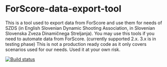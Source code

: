# ForScore-data-export-tool
This is a tool used to export data from ForScore and use them for needs of SZDS (in English Slovenian Dynamic Shooting Association, in Slovenian Slovenska Zveza Dinamičnega Streljanja). You may use this tools if you need to automate data from ForScore. (currently supported 2.x. 3.x is in testing phase) This is not a production ready code as it only covers scenarios used for our needs. Used it at your own risk.

[![Build status](https://ci.appveyor.com/api/projects/status/19aw4u0e23yar677/branch/master?svg=true)](https://ci.appveyor.com/project/jernejk/forscore-data-export-tool/branch/master)
